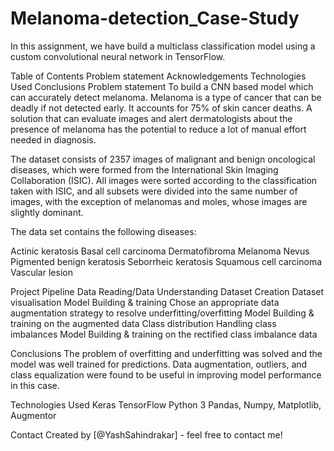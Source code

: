 # Melanoma-detection_Case-Study
In this assignment, we have build a multiclass classification model using a custom convolutional neural network in TensorFlow.

Table of Contents
Problem statement
Acknowledgements
Technologies Used
Conclusions
Problem statement
To build a CNN based model which can accurately detect melanoma. Melanoma is a type of cancer that can be deadly if not detected early. It accounts for 75% of skin cancer deaths. A solution that can evaluate images and alert dermatologists about the presence of melanoma has the potential to reduce a lot of manual effort needed in diagnosis.

The dataset consists of 2357 images of malignant and benign oncological diseases, which were formed from the International Skin Imaging Collaboration (ISIC). All images were sorted according to the classification taken with ISIC, and all subsets were divided into the same number of images, with the exception of melanomas and moles, whose images are slightly dominant.

The data set contains the following diseases:

Actinic keratosis
Basal cell carcinoma
Dermatofibroma
Melanoma
Nevus
Pigmented benign keratosis
Seborrheic keratosis
Squamous cell carcinoma
Vascular lesion


Project Pipeline
Data Reading/Data Understanding
Dataset Creation
Dataset visualisation
Model Building & training
Chose an appropriate data augmentation strategy to resolve underfitting/overfitting
Model Building & training on the augmented data
Class distribution
Handling class imbalances
Model Building & training on the rectified class imbalance data


Conclusions
The problem of overfitting and underfitting was solved and the model was well trained for predictions. Data augmentation, outliers, and class equalization were found to be useful in improving model performance in this case.


Technologies Used
Keras
TensorFlow
Python 3
Pandas, Numpy, Matplotlib,
Augmentor


Contact
Created by [@YashSahindrakar] - feel free to contact me!
